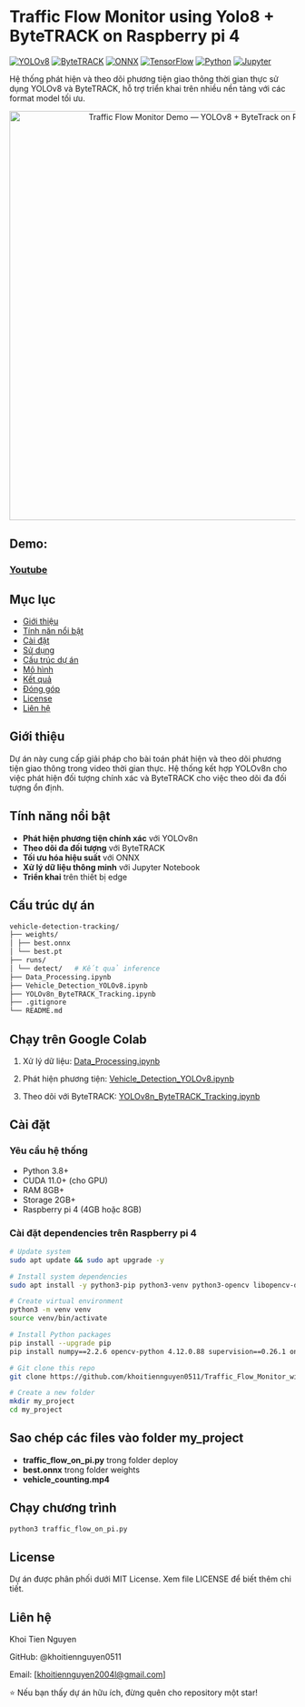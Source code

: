 # Traffic Flow Monitor using Yolo8 + ByteTRACK on Raspberry pi 4

[![YOLOv8](https://img.shields.io/badge/YOLOv8-00FFFF?style=for-the-badge&logo=python&logoColor=white)](https://ultralytics.com/)
[![ByteTRACK](https://img.shields.io/badge/ByteTRACK-FF6B6B?style=for-the-badge)](https://github.com/ifzhang/ByteTrack)
[![ONNX](https://img.shields.io/badge/ONNX-005CED?style=for-the-badge)](https://onnx.ai/)
[![TensorFlow](https://img.shields.io/badge/TensorFlow-FF6F00?style=for-the-badge&logo=tensorflow&logoColor=white)](https://www.tensorflow.org/)
[![Python](https://img.shields.io/badge/Python-3776AB?style=for-the-badge&logo=python&logoColor=white)](https://www.python.org/)
[![Jupyter](https://img.shields.io/badge/Jupyter-F37626?style=for-the-badge&logo=jupyter&logoColor=white)](https://jupyter.org/)

Hệ thống phát hiện và theo dõi phương tiện giao thông thời gian thực sử dụng YOLOv8 và ByteTRACK, hỗ trợ triển khai trên nhiều nền tảng với các format model tối ưu.

<p align="center">
  <a href="https://www.youtube.com/watch?v=68LdN0nzT2w">
    <img src="assets/traffic-demo.gif" alt="Traffic Flow Monitor Demo — YOLOv8 + ByteTrack on Raspberry Pi 4" width="720">
  </a>
</p>

## Demo:
### [Youtube](https://www.youtube.com/watch?v=68LdN0nzT2w)

## Mục lục

- [Giới thiệu](#-giới-thiệu)
- [Tính năn nổi bật](#-tính-năng-nổi-bật)
- [Cài đặt](#-cài-đặt)
- [Sử dụng](#-sử-dụng)
- [Cấu trúc dự án](#-cấu-trúc-dự-án)
- [Mô hình](#-mô-hình)
- [Kết quả](#-kết-quả)
- [Đóng góp](#-đóng-góp)
- [License](#-license)
- [Liên hệ](#-liên-hệ)

## Giới thiệu

Dự án này cung cấp giải pháp cho bài toán phát hiện và theo dõi phương tiện giao thông trong video thời gian thực. Hệ thống kết hợp YOLOv8n cho việc phát hiện đối tượng chính xác và ByteTRACK cho việc theo dõi đa đối tượng ổn định.

## Tính năng nổi bật

- **Phát hiện phương tiện chính xác** với YOLOv8n
- **Theo dõi đa đối tượng** với ByteTRACK
- **Tối ưu hóa hiệu suất** với ONNX
- **Xử lý dữ liệu thông minh** với Jupyter Notebook
- **Triển khai** trên thiết bị edge

## Cấu trúc dự án
```bash
vehicle-detection-tracking/
├── weights/ 
│ ├── best.onnx
│ └── best.pt 
├── runs/ 
│ └── detect/   # Kết quả inference
├── Data_Processing.ipynb
├── Vehicle_Detection_YOLOv8.ipynb
├── YOLOv8n_ByteTRACK_Tracking.ipynb
├── .gitignore
└── README.md
```

## Chạy trên Google Colab
1. Xử lý dữ liệu: [Data_Processing.ipynb](https://colab.research.google.com/drive/1FKN6ic0ZNOxkFsI2u88UP7lIdtP9fKf7)

3. Phát hiện phương tiện: [Vehicle_Detection_YOLOv8.ipynb](https://colab.research.google.com/drive/1epMKc-LLfKyHEd-rQiLBMnck3pUON62s)

4. Theo dõi với ByteTRACK: [YOLOv8n_ByteTRACK_Tracking.ipynb](https://colab.research.google.com/drive/1FKN6ic0ZNOxkFsI2u88UP7lIdtP9fKf7)

## Cài đặt

### Yêu cầu hệ thống

- Python 3.8+
- CUDA 11.0+ (cho GPU)
- RAM 8GB+
- Storage 2GB+
- Raspberry pi 4 (4GB hoặc 8GB)

### Cài đặt dependencies trên Raspberry pi 4

```bash
# Update system
sudo apt update && sudo apt upgrade -y

# Install system dependencies
sudo apt install -y python3-pip python3-venv python3-opencv libopencv-dev ffmpeg

# Create virtual environment
python3 -m venv venv
source venv/bin/activate

# Install Python packages
pip install --upgrade pip
pip install numpy==2.2.6 opencv-python 4.12.0.88 supervision==0.26.1 onnxruntime==1.23.1 ultralytics 8.3.207 torch 2.8.0

# Git clone this repo
git clone https://github.com/khoitiennguyen0511/Traffic_Flow_Monitor_with_RaspberryPi4.git

# Create a new folder
mkdir my_project
cd my_project
```
## Sao chép các files vào folder my_project
- **traffic_flow_on_pi.py** trong folder deploy
- **best.onnx** trong folder weights
- **vehicle_counting.mp4**

## Chạy chương trình
```bash
python3 traffic_flow_on_pi.py
```




## License
Dự án được phân phối dưới MIT License. Xem file LICENSE để biết thêm chi tiết.

## Liên hệ
Khoi Tien Nguyen

GitHub: @khoitiennguyen0511

Email: [khoitiennguyen2004l@gmail.com]

⭐ Nếu bạn thấy dự án hữu ích, đừng quên cho repository một star!













